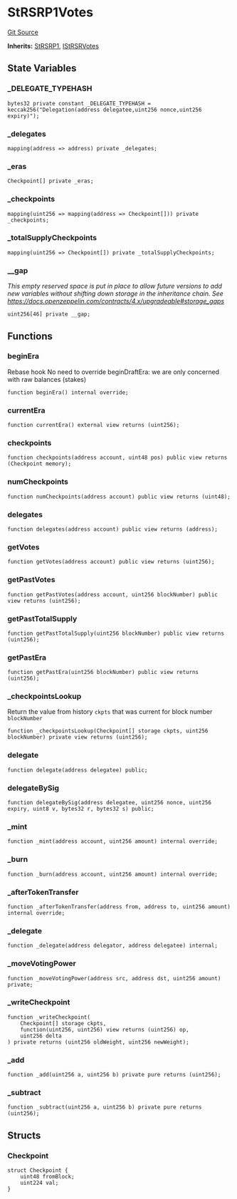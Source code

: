 # StRSRP1Votes
[Git Source](https://github.com/larrythecucumber321/protocol/blob/77d337b8595ba96d069ded321419b36a61984170/contracts/p1/StRSRVotes.sol)

**Inherits:**
[StRSRP1](/contracts/p1/StRSR.sol/abstract.StRSRP1.md), [IStRSRVotes](/contracts/interfaces/IStRSRVotes.sol/interface.IStRSRVotes.md)


## State Variables
### _DELEGATE_TYPEHASH

```solidity
bytes32 private constant _DELEGATE_TYPEHASH = keccak256("Delegation(address delegatee,uint256 nonce,uint256 expiry)");
```


### _delegates

```solidity
mapping(address => address) private _delegates;
```


### _eras

```solidity
Checkpoint[] private _eras;
```


### _checkpoints

```solidity
mapping(uint256 => mapping(address => Checkpoint[])) private _checkpoints;
```


### _totalSupplyCheckpoints

```solidity
mapping(uint256 => Checkpoint[]) private _totalSupplyCheckpoints;
```


### __gap
*This empty reserved space is put in place to allow future versions to add new
variables without shifting down storage in the inheritance chain.
See https://docs.openzeppelin.com/contracts/4.x/upgradeable#storage_gaps*


```solidity
uint256[46] private __gap;
```


## Functions
### beginEra

Rebase hook
No need to override beginDraftEra: we are only concerned with raw balances (stakes)


```solidity
function beginEra() internal override;
```

### currentEra


```solidity
function currentEra() external view returns (uint256);
```

### checkpoints


```solidity
function checkpoints(address account, uint48 pos) public view returns (Checkpoint memory);
```

### numCheckpoints


```solidity
function numCheckpoints(address account) public view returns (uint48);
```

### delegates


```solidity
function delegates(address account) public view returns (address);
```

### getVotes


```solidity
function getVotes(address account) public view returns (uint256);
```

### getPastVotes


```solidity
function getPastVotes(address account, uint256 blockNumber) public view returns (uint256);
```

### getPastTotalSupply


```solidity
function getPastTotalSupply(uint256 blockNumber) public view returns (uint256);
```

### getPastEra


```solidity
function getPastEra(uint256 blockNumber) public view returns (uint256);
```

### _checkpointsLookup

Return the value from history `ckpts` that was current for block number `blockNumber`


```solidity
function _checkpointsLookup(Checkpoint[] storage ckpts, uint256 blockNumber) private view returns (uint256);
```

### delegate


```solidity
function delegate(address delegatee) public;
```

### delegateBySig


```solidity
function delegateBySig(address delegatee, uint256 nonce, uint256 expiry, uint8 v, bytes32 r, bytes32 s) public;
```

### _mint


```solidity
function _mint(address account, uint256 amount) internal override;
```

### _burn


```solidity
function _burn(address account, uint256 amount) internal override;
```

### _afterTokenTransfer


```solidity
function _afterTokenTransfer(address from, address to, uint256 amount) internal override;
```

### _delegate


```solidity
function _delegate(address delegator, address delegatee) internal;
```

### _moveVotingPower


```solidity
function _moveVotingPower(address src, address dst, uint256 amount) private;
```

### _writeCheckpoint


```solidity
function _writeCheckpoint(
    Checkpoint[] storage ckpts,
    function(uint256, uint256) view returns (uint256) op,
    uint256 delta
) private returns (uint256 oldWeight, uint256 newWeight);
```

### _add


```solidity
function _add(uint256 a, uint256 b) private pure returns (uint256);
```

### _subtract


```solidity
function _subtract(uint256 a, uint256 b) private pure returns (uint256);
```

## Structs
### Checkpoint

```solidity
struct Checkpoint {
    uint48 fromBlock;
    uint224 val;
}
```

